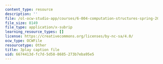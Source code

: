 ```yaml
---
content_type: resource
description: ''
file: /ol-ocw-studio-app/courses/6-004-computation-structures-spring-2017/6674413dfc7d5d588685273b7eba95e5_56QUjMD3xoI.vtt
file_size: 8149
file_type: application/x-subrip
learning_resource_types: []
license: https://creativecommons.org/licenses/by-nc-sa/4.0/
ocw_type: OCWFile
resourcetype: Other
title: 3play caption file
uid: 6674413d-fc7d-5d58-8685-273b7eba95e5
---
```


